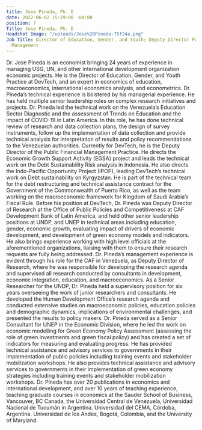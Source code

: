 ```yaml
---
title: Jose Pineda, Ph. D
date: 2022-06-02 15:19:00 -04:00
position: 7
Title: Jose Pineda, Ph. D
Headshot Image: "/uploads/Jose%20Pineda-75f24a.png"
Job Title: Director of Education, Gender, and Youth; Deputy Director Public Financial
  Management
---
```


Dr. Jose Pineda is an economist bringing 24 years of experience in managing USG, UN, and other international development organization economic projects. He is the Director of Education, Gender, and Youth Practice at DevTech, and an expert in economics of education, macroeconomics, international economics analysis, and econometrics. Dr. Pineda’s technical experience is bolstered by his managerial experience. He has held multiple senior leadership roles on complex research initiatives and projects. Dr. Pineda led the technical work on the Venezuela’s Education Sector Diagnostic and the assessment of Trends on Education and the impact of COVID-19 in Latin America. In this role, he has done technical review of research and data collection plans, the design of survey instruments, follow up the implementation of data collection and provide technical analysis for interpretation of results and policy recommendations to the Venezuelan authorities. Currently for DevTech, he is the Deputy Director of the Public Financial Management Practice. He directs the Economic Growth Support Activity (EGSA) project and leads the technical work on the Debt Sustainability Risk analysis in Indonesia. He also directs the Indo-Pacific Opportunity Project (IPOP), leading DevTech’s technical work on Debt sustainability on Kyrgyzstan. He is part of the technical team for the debt restructuring and technical assistance contract for the Government of the Commonwealth of Puerto Rico, as well as the team working on the macroeconomic framework for Kingdom of Saudi Arabia’s Fiscal Rule. Before his position at DevTech, Dr. Pineda was Deputy Director of Research at the Office of Public Policies and Competitiveness at CAF Development Bank of Latin America, and held other senior leadership positions at UNDP, and UNEP in technical areas including education, gender, economic growth, evaluating impact of drivers of economic development, and development of green economy models and indicators. He also brings experience working with high level officials at the aforementioned organizations, liaising with them to ensure their research requests are fully being addressed. Dr. Pineda’s management experience is evident through his role for the CAF in Venezuela, as Deputy Director of Research, where he was responsible for developing the research agenda and supervised all research conducted by consultants in development, economic integration, education, and macroeconomics. As a Senior Researcher for the UNDP, Dr. Pineda held a supervisory position for six years overseeing the work of junior researchers and consultants. He developed the Human Development Office’s research agenda and conducted extensive studies on macroeconomic policies, education policies and demographic dynamics, implications of environmental challenges, and presented the results to policy makers. Dr. Pineda served as a Senior Consultant for UNEP in the Economic Division, where he led the work on economic modelling for Green Economy Policy Assessment (assessing the role of green investments and green fiscal policy) and has created a set of indicators for measuring and evaluating progress. He has provided technical assistance and advisory services to governments in their implementation of public policies including training events and stakeholder mobilization workshops. He also provides technical assistance and advisory services to governments in their implementation of green economy strategies including training events and stakeholder mobilization workshops. Dr. Pineda has over 20 publications in economics and international development, and over 10 years of teaching experience, teaching graduate courses in economics at the Sauder School of Business, Vancouver, BC Canada, the Universidad Central de Venezuela, Universidad Nacional de Tucumán in Argentina. Universidad del CEMA, Córdoba, Argentina. Universidad de los Andes, Bogotá, Colombia, and the University of Maryland.